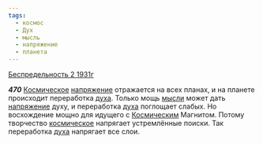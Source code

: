 ```yaml
---
tags:
  - космос
  - Дух
  - мысль
  - напряжение
  - планета
---
```


[Беспредельность 2 1931г](/agni/1931)

___470___
[Космическое](/tag/#космос) [напряжение](/tag/#напряжение) отражается на всех планах, и на планете происходит переработка [духа](/tag/#Дух). Только мощь [мысли](/tag/#мысль) может дать [напряжение](/tag/#напряжение) духу, и переработка [духа](/tag/#Дух) поглощает слабых. Но восхождение мощно для идущего с [Космическим](/tag/#космос) Магнитом. Потому творчество [космическое](/tag/#космос) напрягает устремлённые поиски. Так переработка [духа](/tag/#Дух) напрягает все слои.   

